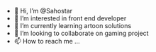 - 👋 Hi, I’m @Sahostar
- 👀 I’m interested in front end developer 
- 🌱 I’m currently learning artoon solutions 
- 💞️ I’m looking to collaborate on gaming project 
- 📫 How to reach me ...

<!---
Sahostar/Sahostar is a ✨ special ✨ repository because its `README.md` (this file) appears on your GitHub profile.
You can click the Preview link to take a look at your changes.
--->
